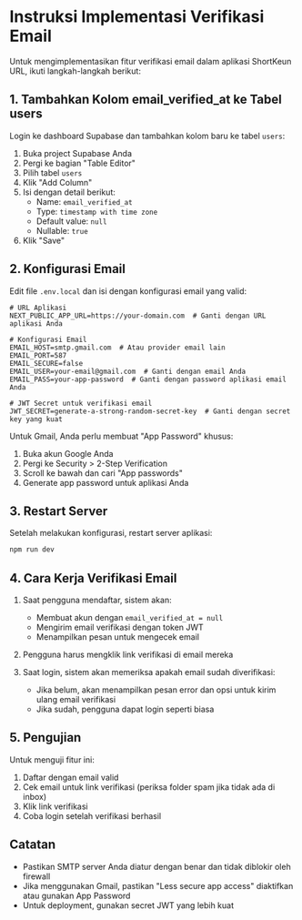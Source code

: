 # Instruksi Implementasi Verifikasi Email

Untuk mengimplementasikan fitur verifikasi email dalam aplikasi ShortKeun URL, ikuti langkah-langkah berikut:

## 1. Tambahkan Kolom email_verified_at ke Tabel users

Login ke dashboard Supabase dan tambahkan kolom baru ke tabel `users`:

1. Buka project Supabase Anda
2. Pergi ke bagian "Table Editor"
3. Pilih tabel `users`
4. Klik "Add Column"
5. Isi dengan detail berikut:
   - Name: `email_verified_at`
   - Type: `timestamp with time zone`
   - Default value: `null`
   - Nullable: `true`
6. Klik "Save"

## 2. Konfigurasi Email

Edit file `.env.local` dan isi dengan konfigurasi email yang valid:

```env
# URL Aplikasi
NEXT_PUBLIC_APP_URL=https://your-domain.com  # Ganti dengan URL aplikasi Anda

# Konfigurasi Email
EMAIL_HOST=smtp.gmail.com  # Atau provider email lain
EMAIL_PORT=587
EMAIL_SECURE=false
EMAIL_USER=your-email@gmail.com  # Ganti dengan email Anda
EMAIL_PASS=your-app-password  # Ganti dengan password aplikasi email Anda

# JWT Secret untuk verifikasi email
JWT_SECRET=generate-a-strong-random-secret-key  # Ganti dengan secret key yang kuat
```

Untuk Gmail, Anda perlu membuat "App Password" khusus:
1. Buka akun Google Anda
2. Pergi ke Security > 2-Step Verification
3. Scroll ke bawah dan cari "App passwords"
4. Generate app password untuk aplikasi Anda

## 3. Restart Server

Setelah melakukan konfigurasi, restart server aplikasi:

```bash
npm run dev
```

## 4. Cara Kerja Verifikasi Email

1. Saat pengguna mendaftar, sistem akan:
   - Membuat akun dengan `email_verified_at = null`
   - Mengirim email verifikasi dengan token JWT
   - Menampilkan pesan untuk mengecek email

2. Pengguna harus mengklik link verifikasi di email mereka

3. Saat login, sistem akan memeriksa apakah email sudah diverifikasi:
   - Jika belum, akan menampilkan pesan error dan opsi untuk kirim ulang email verifikasi
   - Jika sudah, pengguna dapat login seperti biasa

## 5. Pengujian

Untuk menguji fitur ini:
1. Daftar dengan email valid
2. Cek email untuk link verifikasi (periksa folder spam jika tidak ada di inbox)
3. Klik link verifikasi
4. Coba login setelah verifikasi berhasil

## Catatan

- Pastikan SMTP server Anda diatur dengan benar dan tidak diblokir oleh firewall
- Jika menggunakan Gmail, pastikan "Less secure app access" diaktifkan atau gunakan App Password
- Untuk deployment, gunakan secret JWT yang lebih kuat 